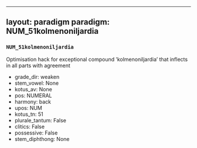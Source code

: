 
---
layout: paradigm
paradigm: NUM_51kolmenoniljardia
---
### ` NUM_51kolmenoniljardia `

Optimisation hack for exceptional compound ’kolmenoniljardia’ that inflects in all parts with agreement
* grade_dir: weaken
* stem_vowel: None
* kotus_av: None
* pos: NUMERAL
* harmony: back
* upos: NUM
* kotus_tn: 51
* plurale_tantum: False
* clitics: False
* possessive: False
* stem_diphthong: None
